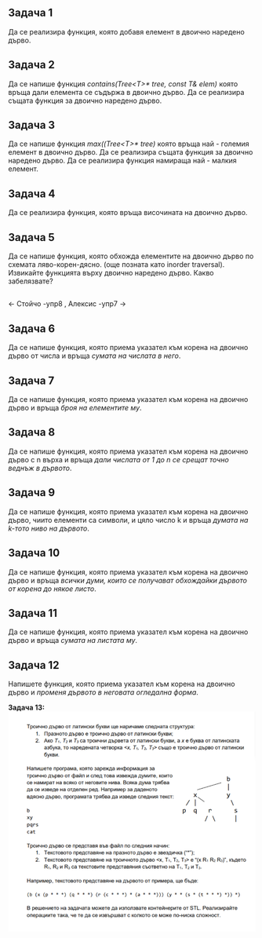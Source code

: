 ## Задача 1
Да се реализира функция, която добавя елемент в двоично наредено дърво.

## Задача 2
Да се напише функция *contains(Tree\<T>\* tree, const T& elem)* която връща дали елемента се съдържа в двоично дърво. Да се реализира същата функция за двоично наредено дърво.

## Задача 3
Да се напише функция *max((Tree\<T>\* tree)* която връща най - големия елемент в двоично дърво. Да се реализира същата функция за двоично наредено дърво. Да се реализира функция намираща най - малкия елемент.

## Задача 4
Да се реализира функция, която връща височината на двоично дърво.

## Задача 5
Да се напише функция, която обхожда елементите на двоично дърво по схемата ляво-корен-дясно. (още позната като inorder traversal). Извикайте функцията върху двоично наредено дърво. Какво забелязвате?

##  

 <- Стойчо -упр8  ,   Алексис -упр7 ->

##

## Задача 6
 Да се напише функция, която приема указател към корена на двоично дърво от числа и връща *сумата на числата в него*.  

## Задача 7
 Да се напише функция, която приема указател към корена на двоично дърво и връща *броя на елементите му*.  

## Задача 8
 Да се напише функция, която приема указател към корена на двоично дърво с n върха и връща *дали числата от 1 до n се срещат точно веднъж в дървото*.  

## Задача 9  
Да се напише функция, която приема указател към корена на двоично дърво, чиито елементи са символи, и цяло число k и връща *думата на k-тото ниво на дървото*.  

## Задача 10 
Да се напише функция, която приема указател към корена на двоично дърво и връща *всички думи, които се получават обхождайки дървото от корена до някое листо*.  

## Задача 11
 Да се напише функция, която приема указател към корена на двоично дърво и връща *сумата на листата му*.  

## Задача 12
 Напишете функция, която приема указател към корена на двоично дърво и *променя дървото в неговата огледална форма*.  

**Задача 13:**  
![alt_text](Tripple-tree.png)
